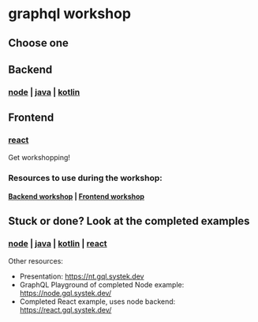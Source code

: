# graphql workshop

## Choose one

## Backend

### [node](/1_starter/node) | [java](/1_starter/java) | [kotlin](/1_starter/kotlin)

## Frontend

### [react](/1_starter/react)

Get workshopping!

### Resources to use during the workshop:

#### [Backend workshop](/2_docs/backend.md) | [Frontend workshop](/2_docs/frontend.md)

## Stuck or done? Look at the completed examples

### [node](/3_examples/node) | [java](/3_examples/java) | [kotlin](/3_examples/kotlin) | [react](/3_examples/react)

Other resources:

- Presentation: https://nt.gql.systek.dev
- GraphQL Playground of completed Node example: https://node.gql.systek.dev/
- Completed React example, uses node backend: https://react.gql.systek.dev/

